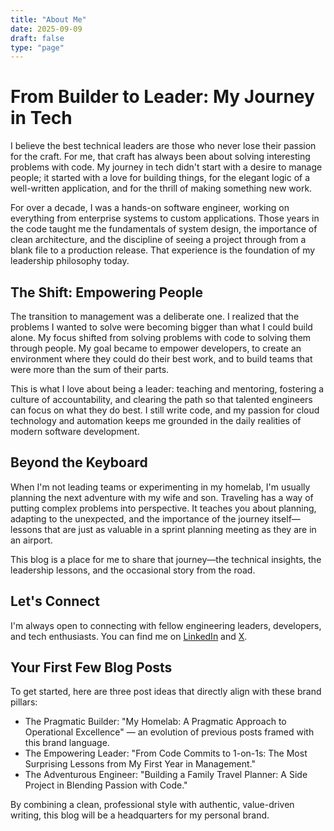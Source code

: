 ```yaml
---
title: "About Me"
date: 2025-09-09
draft: false
type: "page"
---
```


# From Builder to Leader: My Journey in Tech

I believe the best technical leaders are those who never lose their passion for the craft. For me, that craft has always been about solving interesting problems with code. My journey in tech didn't start with a desire to manage people; it started with a love for building things, for the elegant logic of a well-written application, and for the thrill of making something new work.

For over a decade, I was a hands-on software engineer, working on everything from enterprise systems to custom applications. Those years in the code taught me the fundamentals of system design, the importance of clean architecture, and the discipline of seeing a project through from a blank file to a production release. That experience is the foundation of my leadership philosophy today.

## The Shift: Empowering People

The transition to management was a deliberate one. I realized that the problems I wanted to solve were becoming bigger than what I could build alone. My focus shifted from solving problems with code to solving them through people. My goal became to empower developers, to create an environment where they could do their best work, and to build teams that were more than the sum of their parts.

This is what I love about being a leader: teaching and mentoring, fostering a culture of accountability, and clearing the path so that talented engineers can focus on what they do best. I still write code, and my passion for cloud technology and automation keeps me grounded in the daily realities of modern software development.

## Beyond the Keyboard

When I'm not leading teams or experimenting in my homelab, I'm usually planning the next adventure with my wife and son. Traveling has a way of putting complex problems into perspective. It teaches you about planning, adapting to the unexpected, and the importance of the journey itself—lessons that are just as valuable in a sprint planning meeting as they are in an airport.

This blog is a place for me to share that journey—the technical insights, the leadership lessons, and the occasional story from the road.

## Let's Connect

I'm always open to connecting with fellow engineering leaders, developers, and tech enthusiasts. You can find me on [LinkedIn](https://www.linkedin.com/in/your-profile) and [X](https://x.com/your-handle).

## Your First Few Blog Posts

To get started, here are three post ideas that directly align with these brand pillars:

- The Pragmatic Builder: "My Homelab: A Pragmatic Approach to Operational Excellence" — an evolution of previous posts framed with this brand language.
- The Empowering Leader: "From Code Commits to 1-on-1s: The Most Surprising Lessons from My First Year in Management."
- The Adventurous Engineer: "Building a Family Travel Planner: A Side Project in Blending Passion with Code."

By combining a clean, professional style with authentic, value-driven writing, this blog will be a headquarters for my personal brand.

